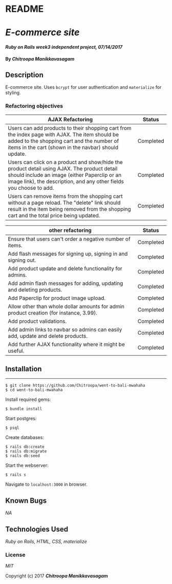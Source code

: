 # README

# _E-commerce site_

#### _Ruby on Rails week3 independent project, 07/14/2017_

#### By _**Chitroopa Manikkavasagam**_

## Description

E-commerce site. Uses `bcrypt` for user authentication and `materialize` for styling.

### Refactoring objectives


| AJAX Refactoring | Status |
|------------------|--------|
| Users can add products to their shopping cart from the index page with AJAX. The item should be added to the shopping cart and the number of items in the cart (shown in the navbar) should update.| Completed |
| Users can click on a product and show/hide the product detail using AJAX. The product detail should include an image (either Paperclip or an image link), the description, and any other fields you choose to add.| Completed |
| Users can remove items from the shopping cart without a page reload. The "delete" link should result in the item being removed from the shopping cart and the total price being updated.| Completed |

| other refactoring | Status |
|-------------------|--------|
| Ensure that users can't order a negative number of items.| Completed |
| Add flash messages for signing up, signing in and signing out.| Completed |
| Add product update and delete functionality for admins.| Completed |
| Add admin flash messages for adding, updating and deleting products.| Completed |
| Add Paperclip for product image upload.| Completed |
| Allow other than whole dollar amounts for admin product creation (for instance, 3.99).| Completed |
| Add product validations.| Completed |
| Add admin links to navbar so admins can easily add, update and delete products.| Completed |
| Add further AJAX functionality where it might be useful.| Completed |

## Installation
------------

```
$ git clone https://github.com/Chitroopa/went-to-bali-mwahaha
$ cd went-to-bali-mwahaha
```

Install required gems:
```
$ bundle install
```

Start postgres:
```
$ psql
```

Create databases:
```
$ rails db:create
$ rails db:migrate
$ rails db:seed
```

Start the webserver:
```
$ rails s
```

Navigate to `localhost:3000` in browser.


## Known Bugs

_NA_

## Technologies Used

_Ruby on Rails, HTML, CSS, materialize_

### License

*MIT*

Copyright (c) 2017 **_Chitroopa Manikkavasagam_**
